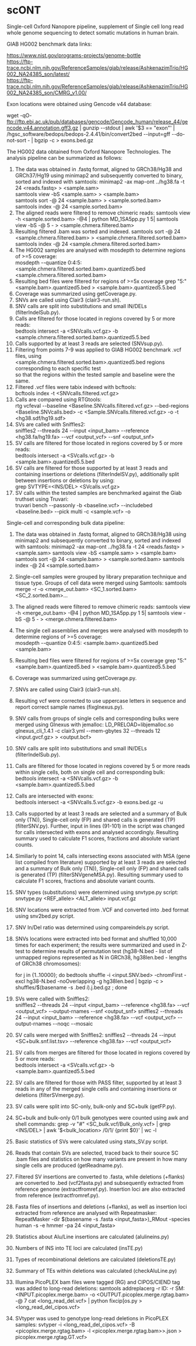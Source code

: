 # scONT
Single-cell Oxford Nanopore pipeline, supplement of Single cell long read whole genome sequencing to detect somatic mutations in human brain.

GIAB HG002 benchmark data links:

https://www.nist.gov/programs-projects/genome-bottle  
https://ftp-trace.ncbi.nlm.nih.gov/ReferenceSamples/giab/release/AshkenazimTrio/HG002_NA24385_son/latest/  
https://ftp-trace.ncbi.nlm.nih.gov/ReferenceSamples/giab/release/AshkenazimTrio/HG002_NA24385_son/CMRG_v1.00/  

Exon locations were obtained using Gencode v44 database:

wget -qO- ftp://ftp.ebi.ac.uk/pub/databases/gencode/Gencode_human/release_44/gencode.v44.annotation.gff3.gz | gunzip --stdout | awk '$3 == "exon"' | /hgsc_software/bedops/bedops-2.4.41/bin/convert2bed --input=gff --do-not-sort - | bgzip -c > exons.bed.gz

The HG002 data obtained from Oxford Nanopore Technologies. The analysis pipeline can be summarized as follows:  
  1. The data was obtained in .fastq format, aligned to GRCh38/Hg38 and GRCh37/Hg19 using minimap2 and subsequently converted to binary, sorted and indexed with samtools: 
     minimap2 -ax map-ont ../hg38.fa -t 24 <reads.fastq> > <sample.sam>   
     samtools view -bS <sample.sam> > <sample.bam>   
     samtools sort -@ 24 <sample.bam> > <sample.sorted.bam>   
     samtools index -@ 24 <sample.sorted.bam> 
  2. The aligned reads were filtered to remove chimeric reads: 
     samtools view -h <sample.sorted.bam> -@4 | python MD_1SA5pp.py 1 5| samtools view -bS -@ 5 - > <sample.chmera.filtered.bam>
  3. Resulting filtered .bam was sorted and indexed. 
     samtools sort -@ 24 <sample.chmera.filtered.bam> > <sample.chmera.filtered.sorted.bam> 
     samtools index -@ 24 <sample.chmera.filtered.sorted.bam>  
  5. The HG002 samples are analysed with mosdepth to determine regions of >=5 coverage:   
     mosdepth --quantize 0:4:5:  <sample.chmera.filtered.sorted.bam>.quantized5.bed <sample.chmera.filtered.sorted.bam> 
  6. Resulting bed files were filtered for regions of >=5x coverage 
     grep "5:" <sample.bam>.quantized5.bed > <sample.bam>.quantized5.5.bed
  7. Coverage was summarized using getCoverage.py. 
  8. SNVs are called using Clair3 (clair3-run.sh).   
  9. SNV calls are split into substitutions and small IN/DELs (filterIndelSub.py).   
  10. Calls are filtered for those located in regions covered by 5 or more reads:   
     bedtools intersect -a <SNVcalls.vcf.gz> -b <sample.chmera.filtered.sorted.bam>.quantized5.5.bed   
  11. Calls supported by at least 3 reads are selected (SNVsup.py).    
  12. Filtering from points 7-9 was applied to GIAB HG002 benchmark .vcf files, using   
     <sample.chmera.filtered.sorted.bam>.quantized5.bed regions corresponding to each specific test   
     so that the regions within the tested sample and baseline were the same.   
  13. Filtered .vcf files were tabix indexed with bcftools:   
     bcftools index -t <SNVcalls.filtered.vcf.gz> 
  14. Calls are compared using RTGtools:   
      rtg vcfeval --baseline  <Baseline.SNVcalls.filtered.vcf.gz> --bed-regions <Baseline.SNVcalls.bed> -c <Sample.SNVcalls.filtered.vcf.gz> -o <output> -t <hg38.sdf/hg19.sdf> 
  15. SVs are called with Sniffles2:   
      sniffles2 --threads 24 --input <input_bam> --reference <hg38.fa/hg19.fa> --vcf <output_vcf> --snf <output_snf> 
  16. SV calls are filtered for those located in regions covered by 5 or more reads:   
      bedtools intersect -a <SVcalls.vcf.gz> -b <sample.bam>.quantized5.5.bed 
  17. SV calls are filtered for those supported by at least 3 reads and containing insertions or deletions (filterIndelSV.py), additionally split between insertions or deletions by using:   
      grep SVTYPE=<INS/DEL> <SVcalls.vcf.gz> 
  18. SV calls within the tested samples are benchmarked against the Giab truthset using Truvari:   
      truvari bench --passonly -b <baseline.vcf> --includebed <baseline.bed>  --pick multi -c <sample.vcf> -o	<output> 

Single-cell and corresponding bulk data pipeline:
  1. The data was obtained in .fastq format, aligned to GRCh38/Hg38 using minimap2 and subsequently converted to binary, sorted and indexed with samtools: 
     minimap2 -ax map-ont ../hg38.fa -t 24 <reads.fastq> > <sample.sam> 
     samtools view -bS <sample.sam> > <sample.bam> 
     samtools sort -@ 24 <sample.bam> > <sample.sorted.bam> 
     samtools index -@ 24 <sample.sorted.bam> 

  2. Single-cell samples were grouped by library preparation technique and tissue type. Groups of cell data were merged using Samtools: 
     samtools merge -r -o <merge_out.bam> <SC_1.sorted.bam> <SC_2.sorted.bam>...
  3. The aligned reads were filtered to remove chimeric reads: 
     samtools view -h <merge_out.bam> -@4 | python MD_1SA5pp.py 1 5| samtools view -bS -@ 5 - > <merge.chmera.filtered.bam> 
  4. The single cell assemblies and merges were analysed with mosdepth to determine regions of >=5 coverage:   
     mosdepth --quantize 0:4:5:  <sample.bam>.quantized5.bed <sample.bam> 
  5. Resulting bed files were filtered for regions of >=5x coverage 
     grep "5:" <sample.bam>.quantized5.bed > <sample.bam>.quantized5.5.bed
  6. Coverage was summarized using getCoverage.py. 
  7. SNVs are called using Clair3 (clair3-run.sh). 
  8. Resulting vcf were corrected to use uppercase letters in sequence and report correct sample names (fixglnexus.py). 
  9. SNV calls from groups of single cells and corresponding bulks were merged using Glnexus with jemalloc: 
       LD_PRELOAD=libjemalloc.so glnexus_cli_1.4.1 -c clair3.yml --mem-gbytes 32 --threads 12 <input.gvcf.gz> > <output.bcf> 
  10. SNV calls are split into substitutions and small IN/DELs (filterIndelSub.py).   
  11. Calls are filtered for those located in regions covered by 5 or more reads within single cells, both on single cell and corresponding bulk:   
     bedtools intersect -a <SNVcalls.vcf.gz> -b <sample.bam>.quantized5.5.bed 
  12. Calls are intersected with exons:   
     bedtools intersect -a <SNVcalls.5.vcf.gz> -b exons.bed.gz -u 
  13. Calls supported by at least 3 reads are selected and a summary of Bulk only (TN)), Single-cell only (FP) and shared calls is generated (TP) (filterSNV.py). Further, input in lines (91-101) in the script was changed for calls intersected with exons and analysed accordingly. 
      Resulting summary used to calculate F1 scores, fractions and absolute variant counts. 
  14. Similiarly to point 14, calls intersecting exons associated with MSA (gene list compiled from literature) supported by at least 3 reads are selected and a summary of Bulk only (TN)), Single-cell only (FP) and shared calls is generated (TP) (filterSNVgeneMSA.py). 
      Resulting summary used to calculate F1 scores, fractions and absolute variant counts. 
  15. SNV types (substitutions) were determined using snvtype.py script: 
      snvtype.py <REF_allele> <ALT_allele> input.vcf.gz 
  16. SNV locations were extracted from .VCF and converted into .bed format using snv2bed.py script.
  17. SNV In/Del ratio was determined using compareindels.py script.
  18. SNVs locations were extracted into bed format and shuffled 10,000 times for each experiment; the results were summarized and used in Z-test to determine results of permutation test (hg38-N.bed - list of unmapped regions represented as N in GRCh38, hg38len.bed - lengths of GRCh38 chromosomes): 

       for j in {1..10000}; do bedtools shuffle -i <input.SNV.bed> -chromFirst -excl hg38-N.bed -noOverlapping -g hg38len.bed | bgzip -c > shuffles/$(basename -s .bed $i).$j.bed.gz ; done 
     
  19. SVs were called with Sniffles2:   
      sniffles2 --threads 24 --input <input_bam> --reference <hg38.fa> --vcf <output_vcf> --output-rnames --snf <output_snf> 
      sniffles2 --threads 24 --input <input_bam> --reference <hg38.fa> --vcf <output_vcf> --output-rnames --noqc --mosaic 
  20. SV calls were merged with Sniffles2: 
      sniffles2 --threads 24 --input <SC+bulk.snf.list.tsv> --reference <hg38.fa> --vcf <output_vcf> 
  21. SV calls from merges are filtered for those located in regions covered by 5 or more reads:   
      bedtools intersect -a <SVcalls.vcf.gz> -b <sample.bam>.quantized5.5.bed 
  22. SV calls are filtered for those with PASS filter, supported by at least 3 reads in any of the merged single cells and containing insertions or deletions (filterSVmerge.py). 
  23. SV calls were split into SC-only,  bulk-only and SC+bulk (getFP.py). 
  24. SC+bulk and bulk-only 0/1 bulk genotypes were counted using awk and shell commands: 
      grep -v "#" <SC_bulk.vcf/Bulk_only.vcf>  | grep <INS/DEL> | awk '$<bulk_location> /0\/1/ {print $0}' | wc -l 
  25. Basic statistics of SVs were calculated using stats_SV.py script.  
  26. Reads that contain SVs are selected, traced back to their source SC .bam files and statistics on how many variants are present in how many single cells are produced (getReadname.py). 
  27. Filtered SV insertions are converted to .fasta, while deletions (+flanks) are converted to .bed (vcf2fasta.py) and subsequently extracted from reference genome (extractfromref.py). Insertion loci are also extracted from reference (extractfromref.py). 
  28. Fasta files of insertions and deletions (+flanks), as well as insertion loci extracted from reference are analysed with Repeatmasker: 
      RepeatMasker -dir $(basename -s .fasta <input_fasta>)_RMout -species human -s -e hmmer -pa 24 <input_fasta> 
  29. Statistics about Alu/Line insertions are calculated (alulineins.py)
  30. Numbers of INS into TE loci are calculated (insTE.py)
  31. Types of recombinational deletions are calculated (deletionsTE.py)
  32. Summary of TEs within deletions was calculated (checkAluLine.py)
  33. Illumina PicoPLEX bam files were tagged (RG) and CIPOS/CIEND tag was added to long-read deletions:
      samtools addreplacerg -r ID:<IO> -r SM:<ID> <INPUT.picoplex.merge.bam> -o <OUTPUT.picoplex.merge.rgtag.bam> -@ 7
      cat <long_read_del.vcf> | python fixcip[os.py > <long_read_del_cipos.vcf>
  34. SVtyper was used to genotype long-read deletions in PicoPLEX samples:
      svtyper -i <long_read_del_cipos.vcf> -B <picoplex.merge.rgtag.bam> -l <picoplex.merge.rgtag.bam>>.json > picoplex.merge.rgtag.GT.vcf> 
      
